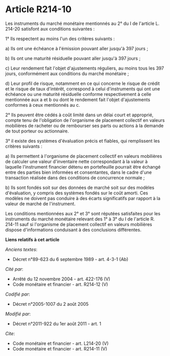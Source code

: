 # Article R214-10

Les instruments du marché monétaire mentionnés au 2° du I de l'article L. 214-20 satisfont aux conditions suivantes : 

1° Ils respectent au moins l'un des critères suivants : 

a) Ils ont une échéance à l'émission pouvant aller jusqu'à 397 jours ; 

b) Ils ont une maturité résiduelle pouvant aller jusqu'à 397 jours ; 

c) Leur rendement fait l'objet d'ajustements réguliers, au moins tous les 397 jours, conformément aux conditions du marché
monétaire ; 

d) Leur profil de risque, notamment en ce qui concerne le risque de crédit et le risque de taux d'intérêt, correspond à celui
d'instruments qui ont une échéance ou une maturité résiduelle conforme respectivement à celle mentionnée aux a et b ou dont
le rendement fait l'objet d'ajustements conformes à ceux mentionnés au c. 

2° Ils peuvent être cédés à coût limité dans un délai court et approprié, compte tenu de l'obligation de l'organisme de
placement collectif en valeurs mobilières de racheter ou de rembourser ses parts ou actions à la demande de tout porteur ou
actionnaire. 

3° il existe des systèmes d'évaluation précis et fiables, qui remplissent les critères suivants : 

a) Ils permettent à l'organisme de placement collectif en valeurs mobilières de calculer une valeur d'inventaire nette
correspondant à la valeur à laquelle l'instrument financier détenu en portefeuille pourrait être échangé entre des parties
bien informées et consentantes, dans le cadre d'une transaction réalisée dans des conditions de concurrence normale ; 

b) Ils sont fondés soit sur des données de marché soit sur des modèles d'évaluation, y compris des systèmes fondés sur le
coût amorti. Ces modèles ne doivent pas conduire à des écarts significatifs par rapport à la valeur de marché de
l'instrument. 

Les conditions mentionnées aux 2° et 3° sont réputées satisfaites pour les instruments du marché monétaire relevant des 1° à
3° du I de l'article R. 214-11 sauf si l'organisme de placement collectif en valeurs mobilières dispose d'informations
conduisant à des conclusions différentes.

**Liens relatifs à cet article**

_Anciens textes_:

  - Décret n°89-623 du 6 septembre 1989 - art. 4-3-1 (Ab)

_Cité par_:

  - Arrêté du 12 novembre 2004 - art. 422-176 (V)
  - Code monétaire et financier - art. R214-12 (V)

_Codifié par_:

  - Décret n°2005-1007 du 2 août 2005

_Modifié par_:

  - Décret n°2011-922 du 1er août 2011 - art. 1

_Cite_:

  - Code monétaire et financier - art. L214-20 (V)
  - Code monétaire et financier - art. R214-11 (V)
